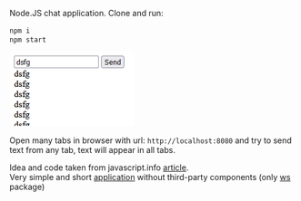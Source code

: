 Node.JS chat application. Clone and run:
```
npm i
npm start
```

![img](page.png)

Open many tabs in browser with url: `http://localhost:8080` and try to send text from any tab, text will appear in all tabs.

Idea and code taken from javascript.info [article](https://javascript.info/websocket#chat-example).   
Very simple and short [application](server.js) without third-party components (only [ws](https://www.npmjs.com/package/ws) package)